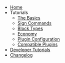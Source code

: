 <!-- docs/_sidebar.md -->

* [Home](/)
* Tutorials
    * [The Basics](tutorials/the-basics.md)
    * [Sign Commands](tutorials/sign-commands.md) 
    * [Block Types](tutorials/block-types.md)
    * [Economy](tutorials/economy.md)
    * [Plugin Configuration](tutorials/plugin-config.md)
    * [Compatible Plugins](tutorials/compatible-plugins.md)
* [Developer Tutorials](developer.md)
* [Changelog](changelog.md)
